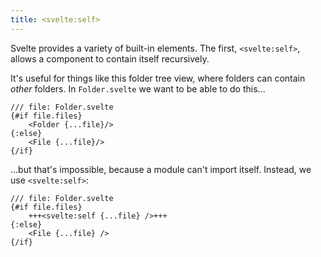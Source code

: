 ```yaml
---
title: <svelte:self>
---
```


Svelte provides a variety of built-in elements. The first, `<svelte:self>`, allows a component to contain itself recursively.

It's useful for things like this folder tree view, where folders can contain _other_ folders. In `Folder.svelte` we want to be able to do this...

```svelte
/// file: Folder.svelte
{#if file.files}
	<Folder {...file}/>
{:else}
	<File {...file}/>
{/if}
```

...but that's impossible, because a module can't import itself. Instead, we use `<svelte:self>`:

```svelte
/// file: Folder.svelte
{#if file.files}
	+++<svelte:self {...file} />+++
{:else}
	<File {...file} />
{/if}
```
